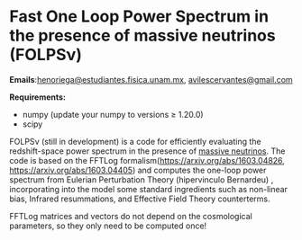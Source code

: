 # Fast One Loop Power Spectrum in the presence of massive neutrinos (FOLPSν)


**Emails**:henoriega@estudiantes.fisica.unam.mx, avilescervantes@gmail.com 


**Requirements:** 

- numpy (update your numpy to versions ≥ 1.20.0)
- scipy


FOLPSν (still in development) is a code for efficiently evaluating the redshift-space power spectrum in the presence of [massive neutrinos](https://arxiv.org/pdf/2106.13771.pdf). 
The code is based on the FFTLog formalism(https://arxiv.org/abs/1603.04826, https://arxiv.org/abs/1603.04405) and computes the one-loop power spectrum from Eulerian Perturbation Theory (hipervinculo Bernardeu) , incorporating into the model some standard ingredients such as non-linear bias, Infrared resummations, and Effective Field Theory counterterms.

FFTLog matrices and vectors do not depend on the cosmological parameters, so they only need to be computed once!
